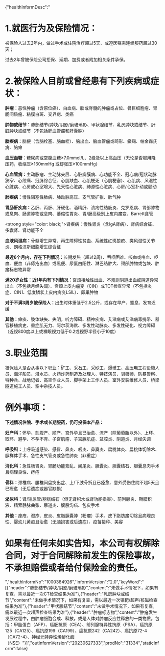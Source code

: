 {"healthInformDesc":"<h1><strong>1.就医行为及保险情况：</strong></h1><p>被保险人过去2年内，做过手术或住院治疗超过5天、或遵医嘱需连续服药超过30天；</p><p>过去2年曾被保险公司拒保、延期、加费或者附加相关条件承保。</p><h1><strong>2.被保险人目前或曾经患有下列疾病或症状：</strong></h1><p><strong>肿瘤：</strong>恶性肿瘤（含原位癌）、白血病、脑或脊髓的肿瘤或占位、骨巨细胞瘤、胃肠间质瘤、粘膜白斑、交界痣、类癌</p><p><strong>肿物或结节</strong>：肺部结节/肿块/阴影/磨玻璃影、甲状腺结节、乳房肿块或结节、肝脏肿块或结节（不包括肝血管瘤和肝囊肿）</p><p><strong>脑疾病</strong>：脑梗（含脑栓塞、脑血栓）、脑出血、脑血管瘤或畸形、癫痫、帕金森氏病、脑瘫</p><p><strong>血压血糖</strong>：糖尿病或空腹血糖≥7.0mmol/L、2级及以上高血压（无论是否服用降压药，收缩压≥160mmHg 或舒张压≥100mmHg）</p><p><strong>心血管病：</strong>主动脉瘤、主动脉夹层、心脏瓣膜病、心功能不全、冠心病/冠状动脉狭窄、心绞痛、冠脉综合征、心肌缺血、心肌梗死（心肌梗塞）、心肌病、风湿性心脏病、心房或心室增大、先天性心脏病、肺源性心脏病、心房/心室扑动或颤动</p><p><strong>肺疾病：</strong>慢性阻塞性肺病、肺动脉高压、支气管扩张、肺气肿</p><p><strong>胃肠肝疾病：</strong>乙肝、丙肝、肝硬化、酒精肝、溃疡性结肠炎、克罗恩病、胃部肿物或息肉、肠道肿物或息肉、萎缩性胃炎、胃/肠高级别上皮内瘤变、Barrett食管</p><p><strong style=\"color: black;\">肾疾病：</strong>慢性肾炎（含lgA肾病）、肾病综合征、多囊肾、肾功能不全</p><p><strong>血液风湿病：</strong>骨髓增生异常、再生障碍性贫血、系统性红斑狼疮、类风湿性关节炎、朗格汉斯细胞增生综合征</p><p><strong>最近6个月内，存在下列情况：</strong>长期发热（超过2周）、吞咽困难、咳血或咯血、呕血、便血（非痔疮出血）或黑便、尿蛋白阳性、淋巴结肿大、颈部肿物或包块、肿瘤标志物异常</p><p><strong>满20岁女性：近1年内有下列情况：</strong>宫颈接触性出血、不规则阴道出血或阴道异常出血（不包括月经失调）、宫颈上皮内瘤变（CIN）或TCT检查异常（不包括炎症、CIN1、低度鳞状上皮内病变LSIL）、卵巢肿物</p><p><strong>对于不满3周岁被保险人</strong>：出生时体重低于2.5公斤，或存在早产、窒息、发育迟缓</p><p><strong>其他：</strong>瘫痪、肢体缺失、失明，听力障碍、精神疾病、艾滋病或艾滋病毒携带、器官移植病史、重症肌无力、阿尔茨海默、多发性动脉炎、多发性硬化、视力障碍（近视800度以上或裸眼视力低于0.2或视野半径小于10度）</p><h1><strong>3.职业范围</strong></h1><p>被保险人是否从事以下职业：矿工、采石工、采砂工、爆破工、高压电工程设施人员、海洋船员、潜水员、火药炸药制造及处理人、特技演员、驯兽师、防暴警察、特种兵、战地记者、高空作业人员、脚手架上工作人员、室外安装维修人员、桥梁隧道施工人员、空中杂技人员。</p><h1><strong>例外事项：</strong></h1><p><strong>下述情况住院、手术或长期服药，仍可投保本产品：</strong></p><p><strong>妇产科：</strong>怀孕、剖腹产、顺产、宫外孕且已治愈、流产（除葡萄胎以外）、上环、取环、避孕、不孕不育、子宫肌瘤、子宫腺肌症、盆腔炎、阴道炎、月经失调</p><p><strong>呼吸科：</strong>上呼吸道感染、感冒、鼻炎、咽炎、鼻窦炎、扁桃体炎、扁桃体切除术、腺样体手术、急性支气管炎或急性肺炎（非重症）</p><p><strong>消化科：</strong>急性肠胃炎、胃肠功能紊乱、阑尾炎、胆囊炎、胆囊结石、胆囊息肉手术且病理良性、痔疮</p><p><strong>骨科：</strong>颈椎病、腰椎间盘突出症、上/下肢骨折且已痊愈、意外受伤住院不超5天且已痊愈（无后遗症或器官缺损）</p><p><strong>泌尿科：</strong>肾/输尿管/膀胱结石（但无肾积水或肾功能损害）、前列腺炎、鞘膜积液、精索静脉曲张、尿道炎、腹股沟疝、包皮手术</p><p><strong>其他：</strong>痤疮、湿疹、皮炎、皮脂腺囊肿（粉瘤）手术、皮下脂肪瘤切除且病理良性、婴幼儿黄疸且治愈（无脑损害或后遗症）、疫苗接种、美容</p><h1><strong>如果有任何未如实告知，本公司有权解除合同，对于合同解除前发生的保险事故，不承担赔偿或者给付保险金的责任。</strong></h1>","healthInformNo":"1000384926","informVersion":"2.0","keyWord":"[{\"header\":\"肺部结节/肿块/阴影/磨玻璃影\",\"content\":\"未做手术情况下，如果有复查，需以最近一次CT检查结果为准\"},{\"header\":\"乳房肿块或结节\",\"content\":\"未做手术情况下，如果有复查，需以最近一次钼靶/超声/核磁检查结果为准\"},{\"header\":\"甲状腺结节\",\"content\":\"未做手术情况下，如果有复查，需以最近一次超声检查结果为准\"},{\"header\":\"肿瘤标志物\",\"content\":\"肿瘤发生发展过程中，由肿瘤细胞合成、释放，或是人体对肿瘤反应性释放的一类物质。包括：甲胎蛋白（AFP）、癌胚抗原（CEA）、前列腺特异性抗原（PSA）、癌抗原125（CA125）、癌抗原199（CA199）、癌抗原242（CA242）、癌抗原72-4（CA72-4）、神经元特异性烯醇化酶（NSE）\"}]","outInformVersion":"20230627333","prodNo":"31334","staticInform":false}